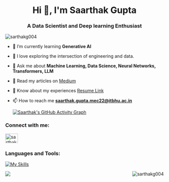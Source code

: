 <h1 align="center">Hi 👋, I'm Saarthak Gupta</h1>
<h3 align="center">A Data Scientist and Deep learning Enthusiast</h3>

<p align="left"> <img src="https://komarev.com/ghpvc/?username=sarthakg004&label=Profile%20views&color=0e75b6&style=flat" alt="sarthakg004" /> </p>

- 🌱 I’m currently learning **Generative AI**

- 🧭 I love exploring the intersection of engineering and data.

- 💬 Ask me about **Machine Learning, Data Science, Neural Networks, Transformers, LLM**

- 📝 Read my articles on [Medium](https://medium.com/@_Sarthak004_) 

- 📄 Know about my experiences [Resume Link](https://drive.google.com/file/d/13uCWTZJHIu1CEOZ44mInEQYzO7mK7ir2/view?usp=sharing)

- 📫 How to reach me **saarthak.gupta.mec22@itbhu.ac.in**

  [![Saarthak's GitHub Activity Graph](https://github-readme-activity-graph.vercel.app/graph?username=sarthakg004)](https://git.io/J1Ycx)

<h3 align="left">Connect with me:</h3>
<p align="left">
<a href="https://www.linkedin.com/in/sarthakgupta14/" target="blank"><img align="center" src="https://raw.githubusercontent.com/rahuldkjain/github-profile-readme-generator/master/src/images/icons/Social/linked-in-alt.svg" alt="sarthakgupta14" height="30" width="40" /></a>
</p>

<h3 align="left">Languages and Tools:</h3>

[![My Skills](https://skillicons.dev/icons?i=anaconda,aws,cpp,docker,elasticsearch,flask,git,github,heroku,kafka,kubernetes,matlab,mongodb,mysql,opencv,postgres,py,pytorch,sqlite,sklearn,tensorflow,ubuntu,vscode,&theme=light)](https://skillicons.dev)






<p><img align="left" src="https://github-readme-stats.vercel.app/api/top-langs/?username=sarthakg004" /></p>

<p><img align="right" src="https://github-readme-streak-stats.herokuapp.com/?user=sarthakg004&" alt="sarthakg004" /></p>













